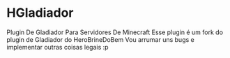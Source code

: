 # HGladiador
Plugin De Gladiador Para Servidores De Minecraft
Esse plugin é um fork do plugin de Gladiador do HeroBrineDoBem
Vou arrumar uns bugs e implementar outras coisas legais :p
